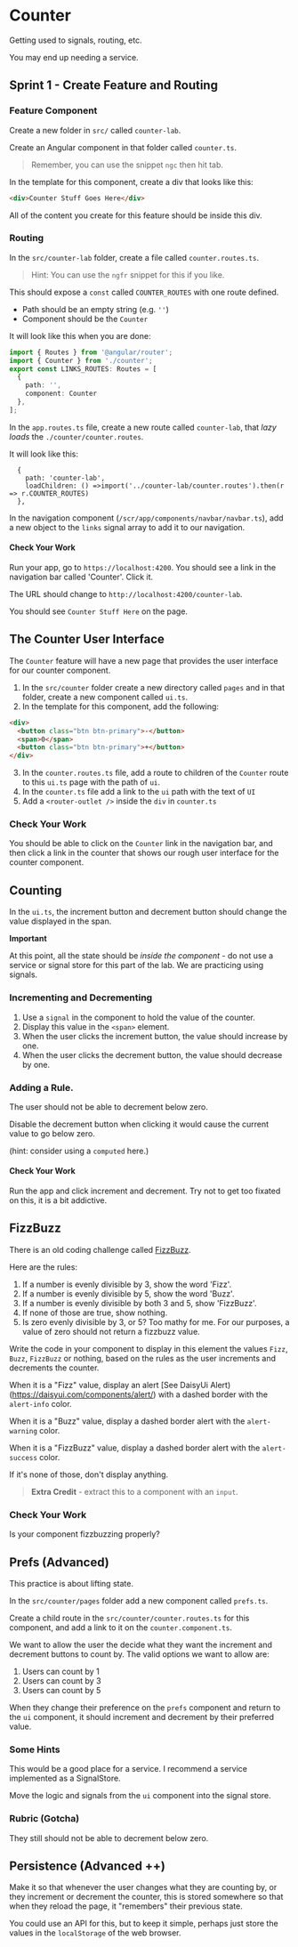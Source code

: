 # Counter

Getting used to signals, routing, etc.

You may end up needing a service.

## Sprint 1 - Create Feature and Routing

### Feature Component

Create a new folder in `src/` called `counter-lab`.

Create an Angular component in that folder called `counter.ts`.

> Remember, you can use the snippet `ngc` then hit tab.

In the template for this component, create a div that looks like this:

```html
<div>Counter Stuff Goes Here</div>
```

All of the content you create for this feature should be inside this div.

### Routing

In the `src/counter-lab` folder, create a file called `counter.routes.ts`.

> Hint: You can use the `ngfr` snippet for this if you like.

This should expose a `const` called `COUNTER_ROUTES` with one route defined.

- Path should be an empty string (e.g. `''`)
- Component should be the `Counter`

It will look like this when you are done:

```typescript
import { Routes } from '@angular/router';
import { Counter } from './counter';
export const LINKS_ROUTES: Routes = [
  {
    path: '',
    component: Counter
  },
];
```

In the `app.routes.ts` file, create a new route called `counter-lab`, that _lazy loads_ the `./counter/counter.routes`.

It will look like this:

```
  {
    path: 'counter-lab',
    loadChildren: () =>import('../counter-lab/counter.routes').then(r => r.COUNTER_ROUTES)
  },
```

In the navigation component (`/scr/app/components/navbar/navbar.ts`), add a new object to the `links` signal array to add it to our navigation.

#### Check Your Work

Run your app, go to `https://localhost:4200`. You should see a link in the navigation bar called 'Counter'. Click it.

The URL should change to `http://localhost:4200/counter-lab`.

You should see `Counter Stuff Here` on the page.

## The Counter User Interface

The `Counter` feature will have a new page that provides the user interface for our counter component.

1. In the `src/counter` folder create a new directory called `pages` and in that folder, create a new component called `ui.ts`.
2. In the template for this component, add the following:

```html
<div>
  <button class="btn btn-primary">-</button>
  <span>0</span>
  <button class="btn btn-primary">+</button>
</div>
```

3. In the `counter.routes.ts` file, add a route to children of the `Counter` route to this `ui.ts` page with the path of `ui`.
4. In the `counter.ts` file add a link to the `ui` path with the text of `UI`
5. Add a `<router-outlet />` inside the `div` in `counter.ts`

### Check Your Work

You should be able to click on the `Counter` link in the navigation bar, and then click a link in the counter that shows our rough user interface for the counter component.

## Counting

In the `ui.ts`, the increment button and decrement button should change the value displayed in the span.

**Important**

At this point, all the state should be _inside the component_ - do not use a service or signal store for this part of the lab. We are practicing using signals.

### Incrementing and Decrementing

1. Use a `signal` in the component to hold the value of the counter.
2. Display this value in the `<span>` element.
3. When the user clicks the increment button, the value should increase by one.
4. When the user clicks the decrement button, the value should decrease by one.

### Adding a Rule.

The user should not be able to decrement below zero.

Disable the decrement button when clicking it would cause the current value to go below zero.

(hint: consider using a `computed` here.)

#### Check Your Work

Run the app and click increment and decrement. Try not to get too fixated on this, it is a bit addictive.

## FizzBuzz

There is an old coding challenge called [FizzBuzz](https://en.wikipedia.org/wiki/Fizz_buzz#:~:text=Fizz%20buzz%20is%20a%20group,with%20the%20word%20%22fizzbuzz%22.).

Here are the rules:

1. If a number is evenly divisible by 3, show the word 'Fizz'.
2. If a number is evenly divisible by 5, show the word 'Buzz'.
3. If a number is evenly divisible by both 3 and 5, show 'FizzBuzz'.
4. If none of those are true, show nothing.
5. Is zero evenly divisible by 3, or 5? Too mathy for me. For our purposes, a value of zero should not return a fizzbuzz value.

Write the code in your component to display in this element the values `Fizz`, `Buzz`, `FizzBuzz` or nothing, based on the rules as the user increments and decrements the counter.

When it is a "Fizz" value, display an alert [See DaisyUi Alert)(https://daisyui.com/components/alert/) with a dashed border with the `alert-info` color.

When it is a "Buzz" value, display a dashed border alert with the `alert-warning` color.

When it is a "FizzBuzz" value, display a dashed border alert with the `alert-success` color.

If it's none of those, don't display anything.

> **Extra Credit** - extract this to a component with an `input`. 

### Check Your Work

Is your component fizzbuzzing properly?

## Prefs (Advanced)

This practice is about lifting state.

In the `src/counter/pages` folder add a new component called `prefs.ts`.

Create a child route in the `src/counter/counter.routes.ts` for this component, and add a link to it on the `counter.component.ts`.

We want to allow the user the decide what they want the increment and decrement buttons to count by. The valid options we want to allow are:

1. Users can count by 1
2. Users can count by 3
3. Users can count by 5

When they change their preference on the `prefs` component and return to the `ui` component, it should increment and decrement by their preferred value.

### Some Hints

This would be a good place for a service. I recommend a service implemented as a SignalStore.

Move the logic and signals from the `ui` component into the signal store.

### Rubric (Gotcha)

They still should not be able to decrement below zero.

## Persistence (Advanced ++)

Make it so that whenever the user changes what they are counting by, or they increment or decrement the counter, this is stored somewhere so that when they reload the page, it "remembers" their previous state.

You could use an API for this, but to keep it simple, perhaps just store the values in the `localStorage` of the web browser.
